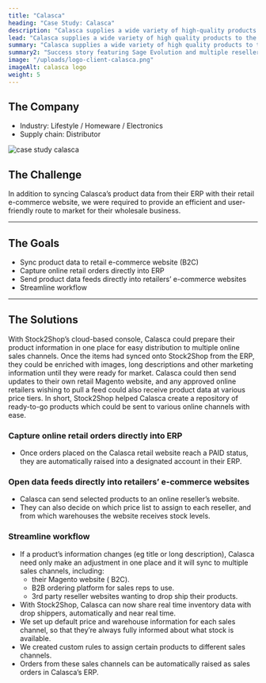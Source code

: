 ```yaml
---
title: "Calasca"
heading: "Case Study: Calasca"
description: "Calasca supplies a wide variety of high-quality products to the wholesale and retail markets. Their range includes homeware, kitchenware, kids & toys, outdoor, pet, luggage/travel, solar, beauty and baby."
lead: "Calasca supplies a wide variety of high quality products to the wholesale and retail markets. Their range includes homeware, kitchenware, kids & toys, outdoor, pet, luggage/travel, solar, beauty and baby."
summary: "Calasca supplies a wide variety of high quality products to the wholesale and retail markets, including homeware, kitchenware, kids & toys."
summary2: "Success story featuring Sage Evolution and multiple resellers’ ecommerce channels, as well as Takealot and a B2B Trade Store."
image: "/uploads/logo-client-calasca.png"
imageAlt: calasca logo
weight: 5
---
```


## The Company

- Industry: Lifestyle / Homeware / Electronics
- Supply chain: Distributor

![case study calasca](/uploads/case-study-calasca.png)  

## The Challenge

In addition to syncing Calasca’s product data from their ERP with their retail e-commerce website, we were required to provide an efficient and user-friendly route to market for their wholesale business.

---
## The Goals

- Sync product data to retail e-commerce website (B2C)
- Capture online retail orders directly into ERP
- Send product data feeds directly into retailers’ e-commerce websites
- Streamline workflow

---
## The Solutions

With Stock2Shop’s cloud-based console, Calasca could prepare their product information in one place for easy distribution to multiple online sales channels. Once the items had synced onto Stock2Shop from the ERP, they could be enriched with images, long descriptions and other marketing information until they were ready for market. Calasca could then send updates to their own retail Magento website, and any approved online retailers wishing to pull a feed could also receive product data at various price tiers. In short, Stock2Shop helped Calasca create a repository of ready-to-go products which could be sent to various online channels with ease.

### Capture online retail orders directly into ERP
- Once orders placed on the Calasca retail website reach a PAID status, they are automatically raised into a designated account in their ERP.

### Open data feeds directly into retailers’ e-commerce websites
- Calasca can send selected products to an online reseller’s website.
- They can also decide on which price list to assign to each reseller, and from which warehouses the website receives stock levels.

### Streamline workflow
- If a product’s information changes (eg title or long description), Calasca need only make an adjustment in one place and it will sync to multiple sales channels, including:
    - their Magento website ( B2C).
    - B2B ordering platform for sales reps to use.
    - 3rd party reseller websites wanting to drop ship their products.
- With Stock2Shop, Calasca can now share real time inventory data with drop shippers, automatically and near real time.
- We set up default price and warehouse information for each sales channel, so that they’re always fully informed about what stock is available.
- We created custom rules to assign certain products to different sales channels.
- Orders from these sales channels can be automatically raised as sales orders in Calasca’s ERP.